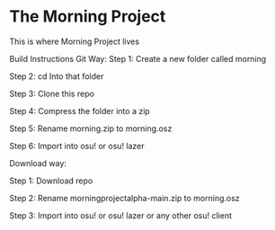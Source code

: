 # The Morning Project

This is where Morning Project lives

Build Instructions
Git Way:
Step 1: Create a new folder called morning

Step 2: cd Into that folder

Step 3: Clone this repo

Step 4: Compress the folder into a zip

Step 5: Rename morning.zip to morning.osz

Step 6: Import into osu! or osu! lazer


Download way:

Step 1: Download repo

Step 2: Rename morningprojectalpha-main.zip to morning.osz

Step 3: Import into osu! or osu! lazer or any other osu! client
